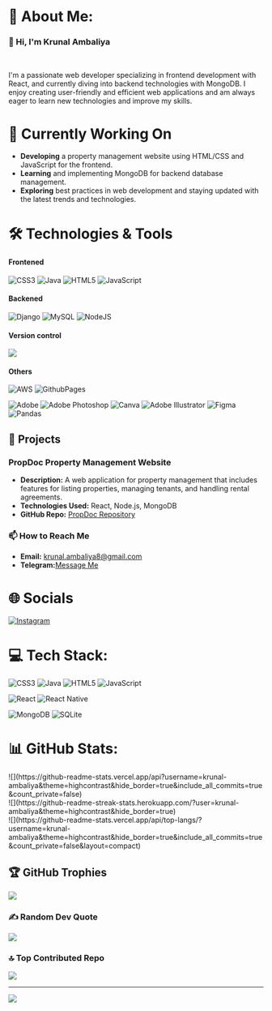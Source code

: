 # 💫 About Me:
<h3>👋 Hi, I'm Krunal Ambaliya</h3><br>

I'm a passionate web developer specializing in frontend development with React, and currently diving into backend technologies with MongoDB. I enjoy creating user-friendly and efficient web applications and am always eager to learn new technologies and improve my skills.
<h1>🚀 Currently Working On</h2>


- **Developing** a property management website using HTML/CSS and JavaScript for the frontend.
- **Learning** and implementing MongoDB for backend database management.
- **Exploring** best practices in web development and staying updated with the latest trends and technologies.

<h1>🛠️ Technologies & Tools</h1>

<h4> Frontened </h4> 

![CSS3](https://img.shields.io/badge/css3-%231572B6.svg?style=for-the-badge&logo=css3&logoColor=white) 
![Java](https://img.shields.io/badge/java-%23ED8B00.svg?style=for-the-badge&logo=openjdk&logoColor=white)
![HTML5](https://img.shields.io/badge/html5-%23E34F26.svg?style=for-the-badge&logo=html5&logoColor=white) 
![JavaScript](https://img.shields.io/badge/javascript-%23323330.svg?style=for-the-badge&logo=javascript&logoColor=%23F7DF1E) 

 <h4> Backened </h4> 
 
![Django](https://img.shields.io/badge/django-%23092E20.svg?style=for-the-badge&logo=django&logoColor=white) 
![MySQL](https://img.shields.io/badge/mysql-4479A1.svg?style=for-the-badge&logo=mysql&logoColor=white) 
![NodeJS](https://img.shields.io/badge/node.js-6DA55F?style=for-the-badge&logo=node.js&logoColor=white) 

<h4> Version control</h4>

  <a href="https://skillicons.dev">
    <img src="https://skillicons.dev/icons?i=git,github" />
  </a>


<h4> Others </h4>

![AWS](https://img.shields.io/badge/AWS-%23FF9900.svg?style=for-the-badge&logo=amazon-aws&logoColor=white) 
![GithubPages](https://img.shields.io/badge/github%20pages-121013?style=for-the-badge&logo=github&logoColor=white) 
<br> 

![Adobe](https://img.shields.io/badge/adobe-%23FF0000.svg?style=for-the-badge&logo=adobe&logoColor=white) 
![Adobe Photoshop](https://img.shields.io/badge/adobe%20photoshop-%2331A8FF.svg?style=for-the-badge&logo=adobe%20photoshop&logoColor=white) ![Canva](https://img.shields.io/badge/Canva-%2300C4CC.svg?style=for-the-badge&logo=Canva&logoColor=white) 
![Adobe Illustrator](https://img.shields.io/badge/adobe%20illustrator-%23FF9A00.svg?style=for-the-badge&logo=adobe%20illustrator&logoColor=white) ![Figma](https://img.shields.io/badge/figma-%23F24E1E.svg?style=for-the-badge&logo=figma&logoColor=white) 
![Pandas](https://img.shields.io/badge/pandas-%23150458.svg?style=for-the-badge&logo=pandas&logoColor=white)


<h2>🌟 Projects</h2>

<div style="margin-bottom: 20px;">
    <h3>PropDoc Property Management Website</h3>
    <ul>
        <li><strong>Description:</strong> A web application for property management that includes features for listing properties, managing tenants, and handling rental agreements.</li>
        <li><strong>Technologies Used:</strong> React, Node.js, MongoDB</li>
        <li><strong>GitHub Repo:</strong> <a href="https://github.com/krunal-ambaliya/propdoc" target="_blank">PropDoc Repository</a></li>
    </ul>
</div>



### 📫 How to Reach Me

- **Email:** [krunal.ambaliya8@gmail.com](mailto:krunal.ambaliya8@gmail.com)
- **Telegram:**[Message Me](https://t.me/@krues)


<h1>🌐 Socials</h1>

[![Instagram](https://img.shields.io/badge/Instagram-%23E4405F.svg?logo=Instagram&logoColor=white)](https://instagram.com/ordinary.krunal) 

# 💻 Tech Stack:

![CSS3](https://img.shields.io/badge/css3-%231572B6.svg?style=for-the-badge&logo=css3&logoColor=white) 
![Java](https://img.shields.io/badge/java-%23ED8B00.svg?style=for-the-badge&logo=openjdk&logoColor=white)
![HTML5](https://img.shields.io/badge/html5-%23E34F26.svg?style=for-the-badge&logo=html5&logoColor=white) 
![JavaScript](https://img.shields.io/badge/javascript-%23323330.svg?style=for-the-badge&logo=javascript&logoColor=%23F7DF1E) 

![React](https://img.shields.io/badge/react-%2320232a.svg?style=for-the-badge&logo=react&logoColor=%2361DAFB) 
![React Native](https://img.shields.io/badge/react_native-%2320232a.svg?style=for-the-badge&logo=react&logoColor=%2361DAFB) 

![MongoDB](https://img.shields.io/badge/MongoDB-%234ea94b.svg?style=for-the-badge&logo=mongodb&logoColor=white) 
![SQLite](https://img.shields.io/badge/sqlite-%2307405e.svg?style=for-the-badge&logo=sqlite&logoColor=white) 
<br> 

<h1>📊 GitHub Stats:</h1>
![](https://github-readme-stats.vercel.app/api?username=krunal-ambaliya&theme=highcontrast&hide_border=true&include_all_commits=true&count_private=false)<br/>
![](https://github-readme-streak-stats.herokuapp.com/?user=krunal-ambaliya&theme=highcontrast&hide_border=true)<br/>
![](https://github-readme-stats.vercel.app/api/top-langs/?username=krunal-ambaliya&theme=highcontrast&hide_border=true&include_all_commits=true&count_private=false&layout=compact)

## 🏆 GitHub Trophies
![](https://github-profile-trophy.vercel.app/?username=krunal-ambaliya&theme=tokyonight&no-frame=false&no-bg=true&margin-w=4)

### ✍️ Random Dev Quote
![](https://quotes-github-readme.vercel.app/api?type=horizontal&theme=radical)

### 🔝 Top Contributed Repo
![](https://github-contributor-stats.vercel.app/api?username=krunal-ambaliya&limit=5&theme=algolia&combine_all_yearly_contributions=true)

---
[![](https://visitcount.itsvg.in/api?id=krunal-ambaliya&icon=5&color=1)](https://visitcount.itsvg.in)
